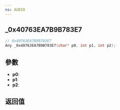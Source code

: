 ```yaml
---
ns: AUDIO
---
```

## _0x40763EA7B9B783E7

```c
// 0x40763EA7B9B783E7
Any _0x40763EA7B9B783E7(char* p0, int p1, int p2);
```


## 參數
* **p0**: 
* **p1**: 
* **p2**: 

## 返回值
